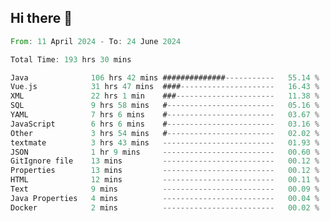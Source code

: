 ## Hi there 👋
<!--START_SECTION:waka-->

```rust
From: 11 April 2024 - To: 24 June 2024

Total Time: 193 hrs 30 mins

Java              106 hrs 42 mins ##############-----------   55.14 %
Vue.js            31 hrs 47 mins  ####---------------------   16.43 %
XML               22 hrs 1 min    ###----------------------   11.38 %
SQL               9 hrs 58 mins   #------------------------   05.16 %
YAML              7 hrs 6 mins    #------------------------   03.67 %
JavaScript        6 hrs 6 mins    #------------------------   03.16 %
Other             3 hrs 54 mins   #------------------------   02.02 %
textmate          3 hrs 43 mins   -------------------------   01.93 %
JSON              1 hr 9 mins     -------------------------   00.60 %
GitIgnore file    13 mins         -------------------------   00.12 %
Properties        13 mins         -------------------------   00.12 %
HTML              12 mins         -------------------------   00.11 %
Text              9 mins          -------------------------   00.09 %
Java Properties   4 mins          -------------------------   00.04 %
Docker            2 mins          -------------------------   00.02 %
```

<!--END_SECTION:waka-->
<!--
**lianggeshanhetao/lianggeshanhetao** is a ✨ _special_ ✨ repository because its `README.md` (this file) appears on your GitHub profile.

Here are some ideas to get you started:

- 🔭 I’m currently working on ...
- 🌱 I’m currently learning ...
- 👯 I’m looking to collaborate on ...
- 🤔 I’m looking for help with ...
- 💬 Ask me about ...
- 📫 How to reach me: ...
- 😄 Pronouns: ...
- ⚡ Fun fact: ...
-->
